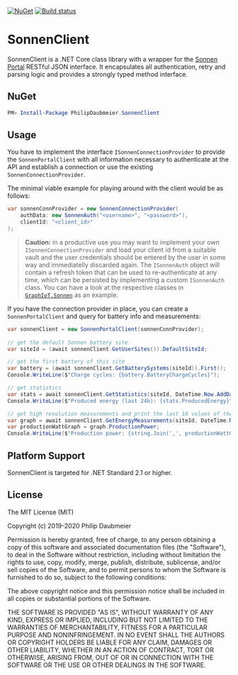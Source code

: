 ﻿[![NuGet](http://img.shields.io/nuget/v/PhilipDaubmeier.SonnenClient.svg?style=flat-square)](https://www.nuget.org/packages/PhilipDaubmeier.SonnenClient/)
[![Build status](https://ci.appveyor.com/api/projects/status/mj67oe2c9wfkv2ld/branch/master?svg=true)](https://ci.appveyor.com/project/philipdaubmeier/graphiot/branch/master)

# SonnenClient

SonnenClient is a .NET Core class library with a wrapper for the [Sonnen Portal](https://account.sonnen.de/) RESTful JSON interface. It encapsulates all authentication, retry and parsing logic and provides a strongly typed method interface.

## NuGet

```powershell
PM> Install-Package PhilipDaubmeier.SonnenClient
```

## Usage

You have to implement the interface `ISonnenConnectionProvider` to provide the `SonnenPortalClient` with all information necessary to authenticate at the API and establish a connection or use the existing `SonnenConnectionProvider`.

The minimal viable example for playing around with the client would be as follows:

```csharp
var sonnenConnProvider = new SonnenConnectionProvider(
    authData: new SonnenAuth("<username>", "<password>"),
    clientId: "<client_id>"
);
```

> **Caution:** in a productive use you may want to implement your own `ISonnenConnectionProvider` and load your client id from a suitable vault and the user credentials should be entered by the user in some way and immediatelly discarded again. The `ISonnenAuth` object will contain a refresh token that can be used to re-authenticate at any time, which can be persisted by implementing a custom `ISonnenAuth` class. You can have a look at the respective classes in [`GraphIoT.Sonnen`](../GraphIoT.Sonnen/Config) as an example.

If you have the connection provider in place, you can create a `SonnenPortalClient` and query for battery info and measurements:

```csharp
var sonnenClient = new SonnenPortalClient(sonnenConnProvider);
            
// get the default Sonnen battery site
var siteId = (await sonnenClient.GetUserSites()).DefaultSiteId;

// get the first battery of this site
var battery = (await sonnenClient.GetBatterySystems(siteId)).First();
Console.WriteLine($"Charge cycles: {battery.BatteryChargeCycles}");

// get statistics
var stats = await sonnenClient.GetStatistics(siteId, DateTime.Now.AddDays(-1), DateTime.Now);
Console.WriteLine($"Produced energy (last 24h): {stats.ProducedEnergy}");

// get high resolution measurements and print the last 10 values of the time series
var graph = await sonnenClient.GetEnergyMeasurements(siteId, DateTime.Now.AddDays(-1), DateTime.Now);
var productionWattGraph = graph.ProductionPower;
Console.WriteLine($"Production power: {string.Join(',', productionWattGraph.TakeLast(10))}");
```

## Platform Support

SonnenClient is targeted for .NET Standard 2.1 or higher.

## License

The MIT License (MIT)

Copyright (c) 2019-2020 Philip Daubmeier

Permission is hereby granted, free of charge, to any person obtaining a copy
of this software and associated documentation files (the "Software"), to deal
in the Software without restriction, including without limitation the rights
to use, copy, modify, merge, publish, distribute, sublicense, and/or sell
copies of the Software, and to permit persons to whom the Software is
furnished to do so, subject to the following conditions:

The above copyright notice and this permission notice shall be included in all
copies or substantial portions of the Software.

THE SOFTWARE IS PROVIDED "AS IS", WITHOUT WARRANTY OF ANY KIND, EXPRESS OR
IMPLIED, INCLUDING BUT NOT LIMITED TO THE WARRANTIES OF MERCHANTABILITY,
FITNESS FOR A PARTICULAR PURPOSE AND NONINFRINGEMENT. IN NO EVENT SHALL THE
AUTHORS OR COPYRIGHT HOLDERS BE LIABLE FOR ANY CLAIM, DAMAGES OR OTHER
LIABILITY, WHETHER IN AN ACTION OF CONTRACT, TORT OR OTHERWISE, ARISING FROM,
OUT OF OR IN CONNECTION WITH THE SOFTWARE OR THE USE OR OTHER DEALINGS IN THE
SOFTWARE.
